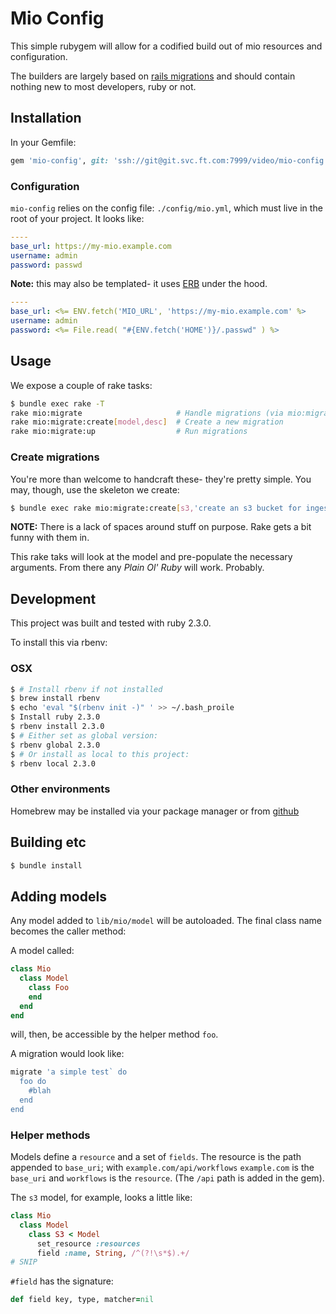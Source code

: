 # Mio Config

This simple rubygem will allow for a codified build out of mio resources and configuration.

The builders are largely based on [rails migrations](http://edgeguides.rubyonrails.org/active_record_migrations.html) and should contain nothing new to most developers, ruby or not.

## Installation

In your Gemfile:

```ruby
gem 'mio-config', git: 'ssh://git@git.svc.ft.com:7999/video/mio-config.git'
```
### Configuration

`mio-config` relies on the config file: `./config/mio.yml`, which must live in the root of your project. It looks like:

```yaml
----
base_url: https://my-mio.example.com
username: admin
password: passwd
```

**Note:** this may also be templated- it uses [ERB](http://ruby-doc.org/stdlib-2.3.0/libdoc/erb/rdoc/ERB.html) under the hood.

```yaml
----
base_url: <%= ENV.fetch('MIO_URL', 'https://my-mio.example.com' %>
username: admin
password: <%= File.read( "#{ENV.fetch('HOME')}/.passwd" ) %>
```

## Usage

We expose a couple of rake tasks:

```bash
$ bundle exec rake -T
rake mio:migrate                     # Handle migrations (via mio:migrate:up)
rake mio:migrate:create[model,desc]  # Create a new migration
rake mio:migrate:up                  # Run migrations
```

### Create migrations

You're more than welcome to handcraft these- they're pretty simple. You may, though, use the skeleton we create:

```bash
$ bundle exec rake mio:migrate:create[s3,'create an s3 bucket for ingestion']
```

**NOTE:** There is a lack of spaces around stuff on purpose. Rake gets a bit funny with them in.

This rake taks will look at the model and pre-populate the necessary arguments. From there any *Plain Ol' Ruby* will work. Probably.

## Development

This project was built and tested with ruby 2.3.0.

To install this via rbenv:

### OSX
```bash
$ # Install rbenv if not installed
$ brew install rbenv
$ echo 'eval "$(rbenv init -)" ' >> ~/.bash_proile
$ Install ruby 2.3.0
$ rbenv install 2.3.0
$ # Either set as global version:
$ rbenv global 2.3.0
$ # Or install as local to this project:
$ rbenv local 2.3.0
```

### Other environments

Homebrew may be installed via your package manager or from [github](https://github.com/rbenv/rbenv#basic-github-checkout)


## Building etc

```bash
$ bundle install
```

## Adding models

Any model added to `lib/mio/model` will be autoloaded. The final class name becomes the caller method:

A model called:

```ruby
class Mio
  class Model
    class Foo
    end
  end
end
```

will, then, be accessible by the helper method `foo`.

A migration would look like:

```ruby
migrate 'a simple test` do
  foo do
    #blah
  end
end
```

### Helper methods

Models define a `resource` and a set of `fields`. The resource is the path appended to `base_uri`; with `example.com/api/workflows` `example.com` is the `base_uri` and `workflows` is the `resource`. (The `/api` path is added in the gem).

The `s3` model, for example, looks a little like:

```ruby
class Mio
  class Model
    class S3 < Model
      set_resource :resources
      field :name, String, /^(?!\s*$).+/
# SNIP
```

`#field` has the signature:

```ruby
def field key, type, matcher=nil
```
